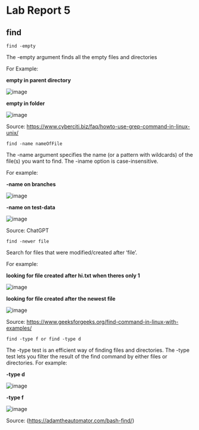 # Lab Report 5

## find

```
find -empty 
```

The -empty argument finds all the empty files and directories

For Example:

**empty in parent directory**

![image](https://user-images.githubusercontent.com/122568624/224904558-e6efb9a8-9fbe-4a52-bf5f-526e5ab40134.png)

**empty in folder**

![image](https://user-images.githubusercontent.com/122568624/224905311-78e1487f-1fe2-4cf3-a41e-ee79fac801d7.png)

Source: https://www.cyberciti.biz/faq/howto-use-grep-command-in-linux-unix/

```
find -name nameOfFile
```
The -name argument specifies the name (or a pattern with wildcards) of the file(s) you want to find. The -iname option is case-insensitive.

For example:

**-name on branches**

![image](https://user-images.githubusercontent.com/122568624/224904914-72e4f9d8-442e-4803-a238-b406ee833473.png)

**-name on test-data**

![image](https://user-images.githubusercontent.com/122568624/224905070-e04804a6-5891-4919-8b0d-d34622d63b47.png)


Source: ChatGPT
```
find -newer file 
```
Search for files that were modified/created after ‘file’.

For example: 

**looking for file created after hi.txt when theres only 1**

![image](https://user-images.githubusercontent.com/122568624/224906486-c35bd35f-4dc1-4da7-948d-fab6392bd9c4.png)

**looking for file created after the newest file**

![image](https://user-images.githubusercontent.com/122568624/224906550-e1bc9410-d287-4ec6-812c-5fbd933d33ce.png)

Source: https://www.geeksforgeeks.org/find-command-in-linux-with-examples/

```
find -type f or find -type d
```

The -type test is an efficient way of finding files and directories. The -type test lets you filter the result of the find command by either files or directories.
For example:

**-type d**

![image](https://user-images.githubusercontent.com/122568624/224906149-e6a10164-5b3b-478b-9fee-650765dfd910.png)

**-type f**

![image](https://user-images.githubusercontent.com/122568624/224906230-bae0b43c-d7d9-4ee8-a717-74a517c4b7af.png)

Source: (https://adamtheautomator.com/bash-find/)
